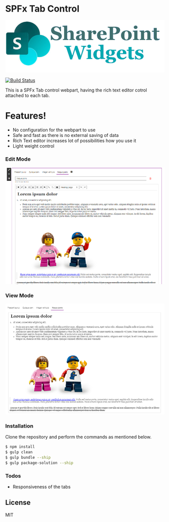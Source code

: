 # SPFx Tab Control

[![SharePointWidgets.com](/Images/sharePointWidgetsBanner.png?raw=true)](https://www.sharepointwidgets.com)

[![Build Status](https://travis-ci.org/joemccann/dillinger.svg?branch=master)](https://github.com/SumitKanchan4/SPFx-Tab-Control)

This is a SPFx Tab control webpart, having the rich text editor cotrol attached to each tab.

# Features!

  - No configuration for the webpart to use
  - Safe and fast as there is no external saving of data
  - Rich Text editor increases lot of possibilities how you use it
  - Light weight control
 
### Edit Mode

[![SPFx Tab Control](/Images/SPFxTab-EditMode.png?raw=true)](https://www.sharepointwidgets.com)

### View Mode

[![SPFx Tab Control](/Images/SPFxTab-ViewMode.png?raw=true)](https://www.sharepointwidgets.com)

### Installation

Clone the repository and perform the commands as mentioned below.

```sh
$ npm install
$ gulp clean
$ gulp bundle --ship
$ gulp package-solution --ship
```

### Todos

 - Responsiveness of the tabs

License
----

MIT

